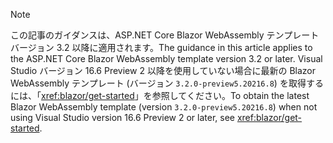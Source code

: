 > [!NOTE]
> <span data-ttu-id="c58ec-101">この記事のガイダンスは、ASP.NET Core Blazor WebAssembly テンプレート バージョン 3.2 以降に適用されます。</span><span class="sxs-lookup"><span data-stu-id="c58ec-101">The guidance in this article applies to the ASP.NET Core Blazor WebAssembly template version 3.2 or later.</span></span> <span data-ttu-id="c58ec-102">Visual Studio バージョン 16.6 Preview 2 以降を使用していない場合に最新の Blazor WebAssembly テンプレート (バージョン `3.2.0-preview5.20216.8`) を取得するには、「<xref:blazor/get-started>」を参照してください。</span><span class="sxs-lookup"><span data-stu-id="c58ec-102">To obtain the latest Blazor WebAssembly template (version `3.2.0-preview5.20216.8`) when not using Visual Studio version 16.6 Preview 2 or later, see <xref:blazor/get-started>.</span></span>
